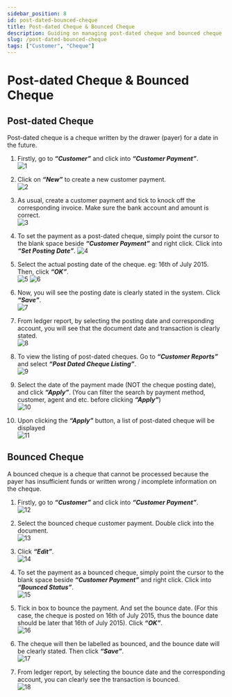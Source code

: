```yaml
---
sidebar_position: 8
id: post-dated-bounced-cheque
title: Post-dated Cheque & Bounced Cheque
description: Guiding on managing post-dated cheque and bounced cheque
slug: /post-dated-bounced-cheque
tags: ["Customer", "Cheque"]
---
```


# Post-dated Cheque & Bounced Cheque

## Post-dated Cheque
Post-dated cheque is a cheque written by the drawer (payer) for a date in the future.

1. Firstly, go to ***“Customer”*** and click into ***“Customer Payment”***.  
    ![1](/img/customer/post-dated-bounced-cheque/1.png)

2. Click on ***“New”*** to create a new customer payment.  
    ![2](/img/customer/post-dated-bounced-cheque/2.png)

3.  As usual, create a customer payment and tick to knock off the corresponding invoice. Make sure the bank account and amount is correct.  
    ![3](/img/customer/post-dated-bounced-cheque/3.png)

4.  To set the payment as a post-dated cheque, simply point the cursor to the blank space beside ***“Customer Payment”*** and right click. Click into ***“Set Posting Date”***.
    ![4](/img/customer/post-dated-bounced-cheque/4.png)

5. Select the actual posting date of the cheque. eg: 16th of July 2015. Then, click ***“OK”***.  
    ![5](/img/customer/post-dated-bounced-cheque/5.png)
    ![6](/img/customer/post-dated-bounced-cheque/6.png)

6. Now, you will see the posting date is clearly stated in the system. Click ***“Save”***.  
    ![7](/img/customer/post-dated-bounced-cheque/7.png)

7. From ledger report, by selecting the posting date and corresponding account, you will see that the document date and transaction is clearly stated.  
    ![8](/img/customer/post-dated-bounced-cheque/8.png)

8. To view the listing of post-dated cheques. Go to ***“Customer Reports”*** and select ***“Post Dated Cheque Listing”***.  
    ![9](/img/customer/post-dated-bounced-cheque/9.png)

9.  Select the date of the payment made (NOT the cheque posting date), and click ***“Apply”***. (You can filter the search by payment method, customer, agent and etc. before clicking ***“Apply”***)  
    ![10](/img/customer/post-dated-bounced-cheque/10.png)

10.  Upon clicking the ***“Apply”*** button, a list of post-dated cheque will be displayed  
    ![11](/img/customer/post-dated-bounced-cheque/11.png)

## Bounced Cheque
A bounced cheque is a cheque that cannot be processed because the payer has insufficient funds or written wrong / incomplete information on the cheque.

1. Firstly, go to ***“Customer”*** and click into ***“Customer Payment”***.  
    ![12](/img/customer/post-dated-bounced-cheque/12.png)

2. Select the bounced cheque customer payment. Double click into the document.  
    ![13](/img/customer/post-dated-bounced-cheque/13.png)

3. Click ***“Edit”***.  
    ![14](/img/customer/post-dated-bounced-cheque/14.png)

4. To set the payment as a bounced cheque, simply point the cursor to the blank space beside ***“Customer Payment”*** and right click. Click into ***“Bounced Status”***.  
    ![15](/img/customer/post-dated-bounced-cheque/15.png)

5. Tick in box to bounce the payment. And set the bounce date. (For this case, the cheque is posted on 16th of July 2015, thus the bounce date should be later that 16th of July 2015). Click ***“OK”***.  
    ![16](/img/customer/post-dated-bounced-cheque/16.png)

6. The cheque will then be labelled as bounced, and the bounce date will be clearly stated. Then click ***“Save”***.  
    ![17](/img/customer/post-dated-bounced-cheque/17.png)

7. From ledger report, by selecting the bounce date and the corresponding account, you can clearly see the transaction is bounced.  
    ![18](/img/customer/post-dated-bounced-cheque/18.png)
